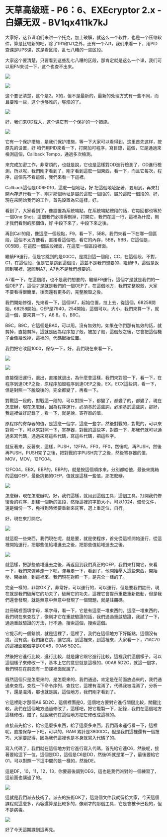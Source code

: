 # 天草高级班 - P6：6、EXEcryptor 2.x - 白嫖无双 - BV1qx411k7kJ

大家好，这节课咱们来讲一个托克，加上破解，就这么一个软件，也是一个压缩软件，算是比较新的吧，除了1R1和1J1之外，还有一个7J1，我们来看一下，用PID查课是UPS课，这是看区段，乱七八糟的一些区段。

大家这个要清楚，只要看到这些乱七八糟的区段，那肯定就是这么一个课，我们可以用FN来试一下，这个也查不出来。



![](img/53ebb7f7e03cf44b2f6cbeb868e8fc65_1.png)

![](img/53ebb7f7e03cf44b2f6cbeb868e8fc65_2.png)

这个要记清楚，这个是2。X的，但不是最新的，最新的处理方式有一些不同，而且要难一些，这个也够难的，够烦的了。



![](img/53ebb7f7e03cf44b2f6cbeb868e8fc65_4.png)

好，我们来OD载入，这个课它有一个保护的一个措施。

![](img/53ebb7f7e03cf44b2f6cbeb868e8fc65_6.png)

它有一个保护措施，是我们保护措施，等一下大家可以看得到，这里首先这样，按原先的设置，好 咱們用PID來看一下，打開加可程序，寫目錄，這個，它是通過來檢測這個，Callback Tempo，通過多次檢測。

來完成加密工作，非常煩的，也就是說，它也是這樣對OD進行檢測了，OD進行檢測，所以呢，我們剛才看到了，剛才看到這麼一個東西，看一下，而且它每次，程序，這個先不看這個，我們來看一下這裡。

Callback這個是006F010，這麼一個地址，好 把這個地址記著，要用到，再來打開內存進行看一下，剛才那個地址是屬於這麼一個段的，屬於這麼一個段的，好，現在來開始我們的工作，首先設置為它這樣，好。

看到了，大家看到了，像設置為系統端點，在系統端點總段的話，它每回都也等於一個One Shot，這個我們必須得刪掉，打開它，我們在這一行，這裡為什麼，剛才我們看到的那個值，好 中段下來了，中段下來之後。

再到Call的段，像這麼一個段點，F9，看一下，5BB，我們來看一下在哪一個區段，這個不太方便看，直接看這個吧，看它的內存，5BB，5BB，它這個是，005BB，在這麼一個區段裡面，在這麼一個區段裡面。

繼續F9運行，但是它跳到的是00CC，是跳到這一個段，CC，在這個段，不對，C1，在這個段，但是它是跳到這個段，這並不是我們想要的，繼續F9，這個是返回到哪裡，返回到A7，A7也不是我們想要的。

A7看一下，在這個段，也不是我們想要的，繼續F9運行，這個才是就是我們的一個OEP了，這個才是就是我們的一個OEP了，在這個地方，我們完整脫殼，大家不要看得很簡單，後面還有更多的，完整脫殼之後。

我們開始修復，先來看一下，這個IAT，起始位置，拉上去，從這個，68258開始，68258開始，OEP是7940，254開始，這個可以，大小，我們來算一下，就這一個，要來算一下，A6 8。0，B9C。

B9C，B9C，它這個是BA0，可以用，沒有無效的，如果在你們那有無效的話，就剪掉，直接剪掉，這就是因為程序加了殼，被加了殼，這個殼之後，它會把這個機子金像給改掉，這裡的，代碼起始位置。

我們把它改回1000，保存一下，好，我們現在來看一下。

![](img/53ebb7f7e03cf44b2f6cbeb868e8fc65_8.png)

![](img/53ebb7f7e03cf44b2f6cbeb868e8fc65_9.png)

直接復旧運行，退出，直接就退出，為什麼會這樣，我們來對照一下，看一下，在程序到達OEP之後，原程序加殼程序到達OEP之後，EX，ECX這些詞，看一下，但是對照一下脫殼後的，完全都變了，再看一下。

對戰這一段的，對戰這一段的，可以對照一下，都變了，都變了的，都變了，現在怎麼辦，現在怎麼辦，因為程序運行，必須基於這些詞，必須基於這些詞，那好，我這裡做好記錄了，看一下，就是說，寄存器的值。

原程序的寄存器的值，是這麼一個字，這麼一些字，然後對戰的，對戰的，可以來對照一下，可以來對照一下，寄存器，對戰的這些字，對照一下，那我們就可以通過來寫代碼，通過來寫這些代碼，寫這些代碼，把這些字。

就反著來，反著來，這樣，PUSH，12FFA，FF0，FF0，然後呢，再PUSH，然後再PUSH，PUSH完了之後，把對戰的字PUSH完了之後，然後寄存器的值，MOV，MOV，12FC04。

12FC04，EBX，EBP的，EBP的，就是按這個順序來，分別都給他，最後來挑箱的這個OEP，最後挑箱的OEP，值就是這樣一些值，那怎麼辦。



![](img/53ebb7f7e03cf44b2f6cbeb868e8fc65_11.png)

怎麼辦，現在怎麼辦呢，好，我們這樣，就用到這個工具，這個工具，打開我們修復後的程序，創建一個新的區段，然後這裡的字節大小，可以1024，備份文件，還是備份一下，免得到時候要重新來託客，選上重定位，自行。

好，現在來打開它。

![](img/53ebb7f7e03cf44b2f6cbeb868e8fc65_13.png)

就這麼一些東西，我們現在呢，就是要，就是使程序，首先從這裡開始運行，從這裡開始運行，把那些值給堆進去之後，把那些值給堆進去之後。



![](img/53ebb7f7e03cf44b2f6cbeb868e8fc65_15.png)

就這樣，把那些值堆進去之後，再返回到我們真正的OEP，我們來打開它，來看一下，我們來彈幕走一下吧，彈幕走一下，看到了，他開始壓入這些東西，開始壓，開始給，到這裡來，我們現在對照一下，是完全一樣的了。

完全一樣的，非常OK了，非常好，可以運行的，可以運行，但是要我們註冊，現在就是我們破解它的功夫了，破解它的功夫，這裡它會提示重啟重新啟動，但是我們還會發現，就是無意中無意中發現了一個問題，就是註冊碼。

註冊碼裡面填字母，填字母，看一下，它是有這麼一堆東西的，這麼一堆東西的，我們現在來查找了，像剛才它在重啟驗證的話，我們通過重啟驗證，我試了一下，通過重啟驗證的方法，行不通，搜索這個，搜索這個。

它提示的一個錯誤，就是這裡了，這裡了，我們在這個地方下好斷點，這個沒有跳，沒有跳，我們讓它跳，讓它跳，到這裡來，到這裡來，大家看一下，71AC70的這裡面那個字是00A6，00A6 5D2C。

然後把它進行比較，進行比較，就是讓它跟它進行比較，這裡我們這個樣子，可以這個樣子來修改一下，基本上它的意思就是這樣的，00A6 5D2C，就這一個字，我們現在在前面有一節課裡面就說了。

既然這個只是怎麼來的，是怎麼來的，我們通過，肯定是在前面放過來的，我們通過來查找，查找一下命令序列，查找它，這裡有混淆了，代碼我被混淆了，分析一下，還是混淆，那也就是說，這個地方，我們剛才看到了。

它這裡剛才那個A6 5D2C，這個裡面是0，這個地方要對它進行關鍵比較，關鍵比較，我們在這個地方通過修改了，這樣吧，把它複製一下，記錄，我們在這個地方這樣修改，錯了，就說我們在這個地方把它修改成這樣的。

直接首先給它，給它這麼多東西，給了這麼多東西，我們再來運行看一下，這裡呢，直接保存一下吧，可以的，RAM 累計是3800CC，但是我們這裡還有一個技巧，大家要記得，因為我們這裡也是本身就寫入代碼了的。

寫入代碼了，我們就在這個地方對它進行寫入代碼，首先給它連C6，然後呢，接著要給這下一位，這個是DD，這個是C6是DD，然後05就是第一了，最後要給它01，可以對照一下這中間的是一樣的，然後DE。

這是DF，10，11，12，13，你要最後調到OEG，這也是我們派對的一個練習了，這前面也講過了的。

![](img/53ebb7f7e03cf44b2f6cbeb868e8fc65_17.png)

這就是我們派去技術了，派去的技術OK了，這幾個文件我就留給大家，今天這個課程就這麼多，內容還算是比較多的，像剛才的那個工具，它是會被卡巴殺的，但不是病毒。



![](img/53ebb7f7e03cf44b2f6cbeb868e8fc65_19.png)

好了今天這期課到這再見。